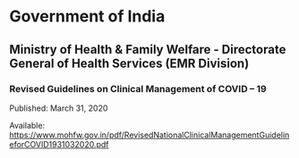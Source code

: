 # Government of India

## Ministry of Health & Family Welfare - Directorate General of Health Services (EMR Division)

### Revised Guidelines on Clinical Management of COVID – 19

Published: March 31, 2020

Available: https://www.mohfw.gov.in/pdf/RevisedNationalClinicalManagementGuidelineforCOVID1931032020.pdf
